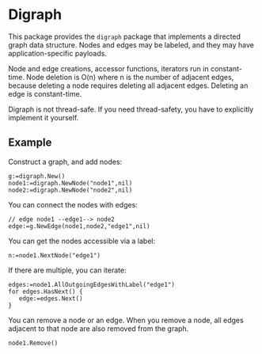 # Digraph

This package provides the `digraph` package that implements a directed
graph data structure. Nodes and edges may be labeled, and they may
have application-specific payloads.

Node and edge creations, accessor functions, iterators run in
constant-time. Node deletion is O(n) where n is the number of adjacent
edges, because deleting a node requires deleting all adjacent
edges. Deleting an edge is constant-time.

Digraph is not thread-safe. If you need thread-safety, you have to
explicitly implement it yourself.

## Example

Construct a graph, and add nodes:

```
g:=digraph.New()
node1:=digraph.NewNode("node1",nil)
node2:=digraph.NewNode("node2",nil)
```

You can connect the nodes with edges:

```
// edge node1 --edge1--> node2
edge:=g.NewEdge(node1,node2,"edge1",nil)
```

You can get the nodes accessible via a label:

```
n:=node1.NextNode("edge1")
```

If there are multiple, you can iterate:

```
edges:=node1.AllOutgoingEdgesWithLabel("edge1")
for edges.HasNext() {
   edge:=edges.Next()
}
```

You can remove a node or an edge. When you remove a node, all edges
adjacent to that node are also removed from the graph.

```
node1.Remove()
```

